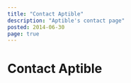 ```yaml
---
title: "Contact Aptible"
description: "Aptible's contact page"
posted: 2014-06-30
page: true
---
```


# Contact Aptible

